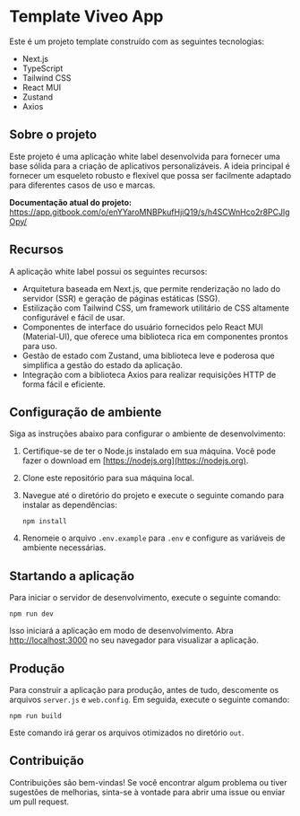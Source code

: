 # Template Viveo App

Este é um projeto template construído com as seguintes tecnologias:

- Next.js
- TypeScript
- Tailwind CSS
- React MUI
- Zustand
- Axios

## Sobre o projeto

Este projeto é uma aplicação white label desenvolvida para fornecer uma base sólida para a criação de aplicativos personalizáveis. A ideia principal é fornecer um esqueleto robusto e flexível que possa ser facilmente adaptado para diferentes casos de uso e marcas.

**Documentação atual do projeto:** https://app.gitbook.com/o/enYYaroMNBPkufHjiQ19/s/h4SCWnHco2r8PCJlgOpy/

## Recursos

A aplicação white label possui os seguintes recursos:

- Arquitetura baseada em Next.js, que permite renderização no lado do servidor (SSR) e geração de páginas estáticas (SSG).
- Estilização com Tailwind CSS, um framework utilitário de CSS altamente configurável e fácil de usar.
- Componentes de interface do usuário fornecidos pelo React MUI (Material-UI), que oferece uma biblioteca rica em componentes prontos para uso.
- Gestão de estado com Zustand, uma biblioteca leve e poderosa que simplifica a gestão do estado da aplicação.
- Integração com a biblioteca Axios para realizar requisições HTTP de forma fácil e eficiente.

## Configuração de ambiente

Siga as instruções abaixo para configurar o ambiente de desenvolvimento:

1. Certifique-se de ter o Node.js instalado em sua máquina. Você pode fazer o download em [https://nodejs.org](https://nodejs.org).
2. Clone este repositório para sua máquina local.
3. Navegue até o diretório do projeto e execute o seguinte comando para instalar as dependências:

   ```
   npm install
   ```

4. Renomeie o arquivo `.env.example` para `.env` e configure as variáveis de ambiente necessárias.

## Startando a aplicação

Para iniciar o servidor de desenvolvimento, execute o seguinte comando:

```
npm run dev
```

Isso iniciará a aplicação em modo de desenvolvimento. Abra [http://localhost:3000](http://localhost:3000) no seu navegador para visualizar a aplicação.

## Produção

Para construir a aplicação para produção, antes de tudo, descomente os arquivos `server.js` e `web.config`. Em seguida, execute o seguinte comando:

```
npm run build
```

Este comando irá gerar os arquivos otimizados no diretório `out`.

## Contribuição

Contribuições são bem-vindas! Se você encontrar algum problema ou tiver sugestões de melhorias, sinta-se à vontade para abrir uma issue ou enviar um pull request.

